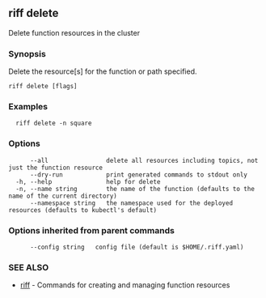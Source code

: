 ## riff delete

Delete function resources in the cluster

### Synopsis

Delete the resource[s] for the function or path specified.

```
riff delete [flags]
```

### Examples

```
  riff delete -n square
```

### Options

```
      --all                delete all resources including topics, not just the function resource
      --dry-run            print generated commands to stdout only
  -h, --help               help for delete
  -n, --name string        the name of the function (defaults to the name of the current directory)
      --namespace string   the namespace used for the deployed resources (defaults to kubectl's default)
```

### Options inherited from parent commands

```
      --config string   config file (default is $HOME/.riff.yaml)
```

### SEE ALSO

* [riff](riff.md)	 - Commands for creating and managing function resources

